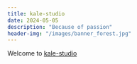 ```yaml
---
title: kale-studio
date: 2024-05-05
description: "Because of passion"
header-img: "/images/banner_forest.jpg"
---
```


Welcome to [kale-studio](https://kale-studio.com/)
